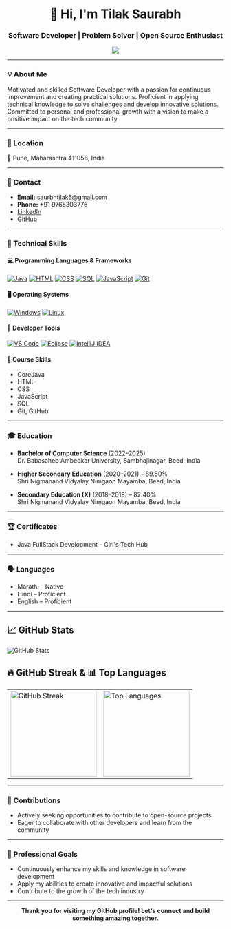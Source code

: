<div align="center">

# 👋 Hi, I'm Tilak Saurabh

### Software Developer | Problem Solver | Open Source Enthusiast

<a href="https://github.com/SaurabhTilak05">
 <p align="center">
   <img src="https://readme-typing-svg.herokuapp.com?font=Fira+Code&weight=600&pause=1000&color=F75C7E&width=435&lines=Java+Full+Stack+Developer;DevOps+Enthusiast;Loves+to+automate+everything" />

  </p></a>

</div>

---

### 💡 About Me

Motivated and skilled Software Developer with a passion for continuous improvement and creating practical solutions. Proficient in applying technical knowledge to solve challenges and develop innovative solutions. Committed to personal and professional growth with a vision to make a positive impact on the tech community.

---

### 📍 Location

📌 Pune, Maharashtra 411058, India

---

### 📧 Contact

- **Email:** saurbhtilak6@gmail.com  
- **Phone:** +91 9765303776  
- [LinkedIn](https://www.linkedin.com/in/saurabh-tilak-502ab6350/)  
- [GitHub](https://github.com/SaurabhTilak05)

---

### 🚀 Technical Skills

#### 💻 Programming Languages & Frameworks

[![Java](https://img.shields.io/badge/Java-ED8B00?style=for-the-badge&logo=java&logoColor=white)](https://www.java.com/)
[![HTML](https://img.shields.io/badge/HTML-E34F26?style=for-the-badge&logo=html5&logoColor=white)](https://developer.mozilla.org/en-US/docs/Web/HTML)
[![CSS](https://img.shields.io/badge/CSS-1572B6?style=for-the-badge&logo=css3&logoColor=white)](https://developer.mozilla.org/en-US/docs/Web/CSS)
[![SQL](https://img.shields.io/badge/SQL-4479A1?style=for-the-badge&logo=mysql&logoColor=white)](https://www.mysql.com/)
[![JavaScript](https://img.shields.io/badge/JavaScript-F7DF1E?style=for-the-badge&logo=javascript&logoColor=000000)](https://developer.mozilla.org/en-US/docs/Web/JavaScript)
[![Git](https://img.shields.io/badge/Git-F05032?style=for-the-badge&logo=git&logoColor=white)](https://git-scm.com/)

#### 🖥️ Operating Systems

[![Windows](https://img.shields.io/badge/Windows-0078D7?style=for-the-badge&logo=windows&logoColor=white)](https://www.microsoft.com/en-us/windows)
[![Linux](https://img.shields.io/badge/Linux-FCC624?style=for-the-badge&logo=linux&logoColor=black)](https://www.linux.org/)

#### 🧰 Developer Tools

[![VS Code](https://img.shields.io/badge/VS_Code-007ACC?style=for-the-badge&logo=visual-studio-code&logoColor=white)](https://code.visualstudio.com/)
[![Eclipse](https://img.shields.io/badge/Eclipse-2C2255?style=for-the-badge&logo=eclipse&logoColor=white)](https://www.eclipse.org/)
[![IntelliJ IDEA](https://img.shields.io/badge/IntelliJ_IDEA-000000?style=for-the-badge&logo=intellij-idea&logoColor=white)](https://www.jetbrains.com/idea/)

#### 📘 Course Skills

- CoreJava   
- HTML
- CSS 
- JavaScript
- SQL 
- Git, GitHub


---

### 🎓 Education

- **Bachelor of Computer Science** (2022–2025)  
  Dr. Babasaheb Ambedkar University, Sambhajinagar, Beed, India  

- **Higher Secondary Education** (2020–2021) – 89.50%  
  Shri Nigmanand Vidyalay Nimgaon Mayamba, Beed, India  

- **Secondary Education (X)** (2018–2019) – 82.40%  
  Shri Nigmanand Vidyalay Nimgaon Mayamba, Beed, India

---

### 🏆 Certificates

- Java FullStack Development – Giri's Tech Hub

---

### 🗣️ Languages

- Marathi – Native  
- Hindi – Proficient  
- English – Proficient

---

## 📈 GitHub Stats

![GitHub Stats](https://github-readme-stats-sigma-five.vercel.app/api?username=SaurabhTilak05&show_icons=true&include_all_commits=true&count_private=true&theme=radical)


## 🔥 GitHub Streak & 📊 Top Languages

<div align="center">

  <table>
    <tr>
      <td>
        <img 
          src="https://github-readme-streak-stats.herokuapp.com?user=SaurabhTilak05&theme=radical&hide_border=false&border_radius=10" 
          alt="GitHub Streak" 
          height="200"
        />
      </td>
      <td>
        <img 
          src="https://github-readme-stats.vercel.app/api/top-langs/?username=SaurabhTilak05&layout=compact&theme=radical&border_radius=10&hide_border=false" 
          alt="Top Languages" 
          height="200"
        />
      </td>
    </tr>
  </table>

</div>

---


### 🌟 Contributions

- Actively seeking opportunities to contribute to open-source projects  
- Eager to collaborate with other developers and learn from the community

---

### 💼 Professional Goals

- Continuously enhance my skills and knowledge in software development  
- Apply my abilities to create innovative and impactful solutions  
- Contribute to the growth of the tech industry

---

<div align="center">

**Thank you for visiting my GitHub profile! Let's connect and build something amazing together.**

</div>
